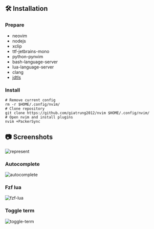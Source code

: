 ## 🛠 Installation

### Prepare

- neovim
- nodejs
- xclip
- ttf-jetbrains-mono
- python-pynvim
- bash-language-server
- lua-language-server
- clang
- [jdtls](https://github.com/eruizc-dev/jdtls-launcher#installation)

### Install

```shell
# Remove current config
rm -r $HOME/.config/nvim/
# Clone repository
git clone https://github.com/giatrung2012/nvim $HOME/.config/nvim/
# Open nvim and install plugins
nvim +PackerSync
```

## 📷 Screenshots

<img alt="represent" src="https://i.imgur.com/h7txu5p.png">

### Autocomplete

<img alt ="autocomplete" src="https://i.imgur.com/Rtz0o8Z.png">

### Fzf lua

<img alt="fzf-lua" src="https://i.imgur.com/F1gwKyJ.png">

### Toggle term

<img alt="toggle-term" src="https://i.imgur.com/2ves13o.png">
